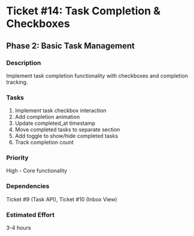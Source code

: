 # Ticket #14: Task Completion & Checkboxes

## Phase 2: Basic Task Management

### Description

Implement task completion functionality with checkboxes and completion tracking.

### Tasks

1. Implement task checkbox interaction
2. Add completion animation
3. Update completed_at timestamp
4. Move completed tasks to separate section
5. Add toggle to show/hide completed tasks
6. Track completion count

### Priority

High - Core functionality

### Dependencies

Ticket #9 (Task API), Ticket #10 (Inbox View)

### Estimated Effort

3-4 hours
